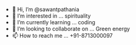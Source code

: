 - 👋 Hi, I’m @sawantpathania
- 👀 I’m interested in ... spirituality
- 🌱 I’m currently learning ... coding
- 💞️ I’m looking to collaborate on ... Green energy
- 📫 How to reach me ... +91-8713000097

<!---
sawantpathania/sawantpathania is a ✨ special ✨ repository because its `README.md` (this file) appears on your GitHub profile.
You can click the Preview link to take a look at your changes.
--->

